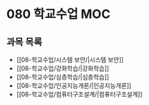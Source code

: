 # 080 학교수업 MOC

## 과목 목록

- [[08-학교수업/시스템 보안/|시스템 보안]]
- [[08-학교수업/강화학습/|강화학습]]
- [[08-학교수업/심층학습/|심층학습]]
- [[08-학교수업/인공지능개론/|인공지능개론]]
- [[08-학교수업/컴퓨터구조설계/|컴퓨터구조설계]]
